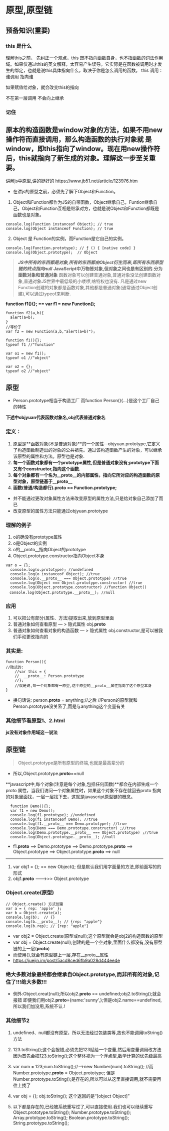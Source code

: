 # 原型,原型链

## 预备知识(重要)

### this 是什么
 
理解this之前， 先纠正一个观点，this 既不指向函数自身，也不指函数的词法作用域。如果仅通过this的英文解释，太容易产生误导。它实际是在函数被调用时才发生的绑定，也就是说this具体指向什么，取决于你是怎么调用的函数。
this 调用：
谁调用 指向谁

如果赋值给对象，就会改变this的指向

不在第一层调用 不会向上继承

### 记住
原本的构造函数是window对象的方法，如果不用new操作符而直接调用，那么构造函数的执行对象就 是window，即this指向了window。现在用new操作符后，this就指向了新生成的对象。理解这一步至关重要。
-----------------------------------------------------------------------

讲解js中原型,讲的挺好的
https://www.jb51.net/article/123976.htm

- 在讲js的原型之前，必须先了解下Object和Function。

1. Object和Function都作为JS的自带函数，Object继承自己，Funtion继承自己，Object和Function互相是继承对方，也就是说Object和Function都既是函数也是对象。
```
console.log(Function instanceof Object); // true
console.log(Object instanceof Function); // true
```

2. Object 是 Function的实例，而Function是它自己的实例。
```
console.log(Function.prototype); // ƒ () { [native code] }
console.log(Object.prototype);  // Object
```

> ***JS中所有的东西都是对象,所有的东西都由Object衍生而来,即所有东西原型链的终点指向null***
> **JavaScript中万物皆对象,但对象之间也是有区别的.分为函数对象和普通对象**
函数对象可以创建普通对象,普通对象没法创建函数对象,普通对象JS世界中最低级的小喽啰,啥特权也没有.
凡是通过new Function创建的对象都是函数对象,其他都是普通对象(通常通过Object创建),可以通过typeof来判断.

**function f1(){};  ==  var f1 = new Function();**
```
function f2(a,b){
  alert(a+b);
}
//等价于
var f2 = new Function(a,b,"alert(a+b)");
```

```
function f1(){};
typeof f1 //"function"

var o1 = new f1();
typeof o1 //"object"

var o2 = {};
typeof o2 //"object"
```

## 原型

- Person.prototype相当于构造工厂
而function Person(){...}是这个工厂自己的特性

**下述中objyuan代表函数对象名,obj代表普通对象名**

### 定义：

1. 原型是**函数对象(不是普通对象)**的一个属性--objyuan.prototype,它定义了构造函数制造出的对象的公共祖先。通过该构造函数产生的对象，可以继承该原型的属性和方法。原型也是对象.
2. **每一个函数对象都有一个prototype属性,但是普通对象没有;prototype下面又有个construetor,指向这个函数.**
3. **每个对象都有一个名为__proto__的内部属性，指向它所对应的构造函数的原型对象，原型链基于__proto__**
4. **函数(普通/构造都行).__proto__ == Function.prototype;**

- 并不能通过更改对象属性方法来改变原型的属性方法,只是给对象自己添加了而已
- 改变原型的属性方法只能通过objyuan.prototype


### 理解的例子
1. o的确没有prototype属性
2. o是Object的实例
3. o的__proto__指向Object的prototype
4. Object.prototype.constructor指向Object本身

```
var o = {};
  console.log(o.prototype); //undefined
  console.log(o instanceof Object); //true
  console.log(o.__proto__ === Object.prototype) //true
  console.log(Object === Object.prototype.constructor) //true 
  console.log(Object.prototype.constructor) //function Object()
　console.log(Object.prototype.__proto__); //null
```

### 应用

1. 可以把公有部分(属性、方法)提取出来,放到原型里面
2. 普通对象如何查看原型 — > 隐式属性 obj.__proto__
3. 普通对象如何查看对象的构造函数 — > 隐式属性 obj.constructor,是可以被我们手动更改指向的

### 其实是:
```
function Person(){
//隐式的:
    //var this = {
    //  __proto__: Person.prototype
    //};
    //就是说,每一个对象都有一原型,这个原型的__proto__属性指向了这个原型本身  
}
```

- 换句话说: person.__proto__ = anything;//之后
//Person的原型就和Person.prototype没关系了,而是与anything这个变量有关

### 其他细节看原型1、2.html

**js没有对象作用域这一说法**

## 原型链

> Object.prototype是所有原型的终端,也就是最高辈分的
- 所以,Object.prototype.__proto__==null

**javascript中,每个对象(注意是每个对象,包括任何函数)**都会在内部生成一个proto 属性，当我们访问一个对象属性时，如果这个对象不存在就回去proto 指向的对象里面找，一层一层找下去，这就是javascript原型链的概念。

<!-- 下面来一个函数对象，从下面的例子可以看出

1、demo是函数对象，f1还是普通对象

2、f1是Demo的实例

3、demo的原型prototype的__proto__指向Object的原型prototype,而Object的原型prototyped的__proto__指向null; -->

```
  function Demo(){};
  var f1 = new Demo();
  console.log(f1.prototype); //undefined
  console.log(f1 instanceof Demo); //true
  console.log(f1.__proto__ === Demo.prototype); //true
  console.log(Demo === Demo.prototype.constructor) ;//true
  console.log(Demo.prototype.__proto__ === Object.prototype) ;//true
  console.log(Object.prototype.__proto__); //null   
```

- f1.__proto__ ==> Demo.prototype ==> Demo.prototype.__proto__ ==> Object.prototype ==> Object.prototype.__proto__ ==> null

------------------------------------------------------------------------------------------------

1. var obj1 = {}; == new Object();  但是默认我们用字面量的方法,即前面写的的形式
2. obj1.__proto__ --->>>  Object.prototype

### Object.create(原型)
```
// Object.create() 方式创建
var a = { rep: 'apple' };
var b = Object.create(a);
console.log(b);  // {}
console.log(b.__proto__); // {rep: "apple"}
console.log(b.rep); // {rep: "apple"}
```
- var obj2 = Object.create(原型或null);这个原型就会是obj2的构造函数的原型
- var obj = Object.create(null);创建的是一个空对象,里面什么都没有,没有原型链的上一层(__proto__)
- 而使用{},就会有原型链上一层,存在__proto__属性
- https://juejin.im/post/5acd8ced6fb9a028d444ee4e

### 绝大多数对象最终都会继承自Object.prototype,而非所有的对象,记住了!!!绝大多数!!!

- 例外:Object.creat(null);所以obj2.__proto__ == undefined;obj2.toString();就会报错
即便我们用obj2.__proto__={name:'sunny',};但是obj2.name==undefined,所以我们加没用,系统不认.!

### 其他细节2
1. undefined、null都没有原型，所以无法经过包装类等,故也不能调用toString()方法

2. 123.toString();这个会报错,必须先把123赋给一个变量,然后用变量调用改方法
因为首先会把123.toString();这个整体视为一个浮点型,数学计算的优先级最高

3. var num = 123;num.toString();//-->new Number(num).toString();
//而Number.prototype.__proto__ = Object.prototype;
但是Number.prototype.toSting();是存在的,所以可以从这里直接调用,就不需要再往上找了 

4. var obj = {}; obj.toString(); 这个返回的是“[object Object]”

5. 以下都是存在的,已经被系统重写过了,可以直接使用.我们也可以继续重写 
Object.prototype.toString();
Number.prototype.toString();
Array.prototype.toString();
Boolean.prototype.toString();
String.prototype.toString();